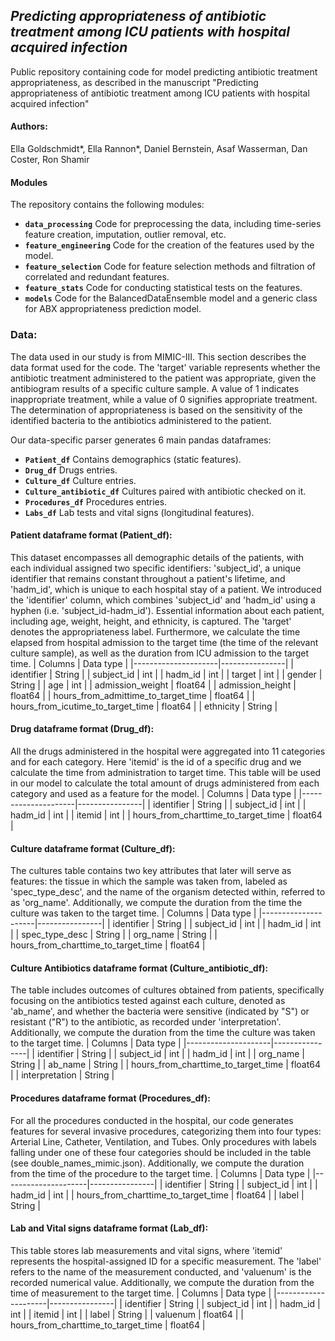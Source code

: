 ## *Predicting appropriateness of antibiotic treatment among ICU patients with hospital acquired infection*
Public repository containing code for model predicting antibiotic treatment appropriateness, as described in the manuscript "Predicting appropriateness of antibiotic treatment among ICU patients with hospital acquired infection"

#### Authors:
Ella Goldschmidt*, Ella Rannon*, Daniel Bernstein, Asaf Wasserman, Dan Coster, Ron Shamir

#### Modules
The repository contains the following modules:
* **`data_processing`** Code for preprocessing the data, including time-series feature creation, imputation, outlier removal, etc.
* **`feature_engineering`** Code for the creation of the features used by the model.
* **`feature_selection`** Code for feature selection methods and filtration of correlated and redundant features.
* **`feature_stats`** Code for conducting statistical tests on the features.
* **`models`** Code for the BalancedDataEnsemble model and a generic class for ABX appropriateness prediction model.

### Data:
The data used in our study is from MIMIC-III. This section describes the data format used for the code.
The 'target' variable represents whether the antibiotic treatment administered to the patient was appropriate, given the antibiogram results of a specific culture sample. A value of 1 indicates inappropriate treatment, while a value of 0 signifies appropriate treatment. The determination of appropriateness is based on the sensitivity of the identified bacteria to the antibiotics administered to the patient.

Our data-specific parser generates 6 main pandas dataframes:
* **`Patient_df`** Contains demographics (static features).
* **`Drug_df`** Drugs entries.
* **`Culture_df`** Culture entries.
* **`Culture_antibiotic_df`** Cultures paired with antibiotic checked on it.
* **`Procedures_df`** Procedures entries.
* **`Labs_df`** Lab tests and vital signs (longitudinal features).

#### Patient dataframe format (Patient_df):
This dataset encompasses all demographic details of the patients, with each individual assigned two specific identifiers: 'subject_id', a unique identifier that remains constant throughout a patient's lifetime, and 'hadm_id', which is unique to each hospital stay of a patient. We introduced the 'identifier' column, which combines 'subject_id' and 'hadm_id' using a hyphen (i.e. 'subject_id-hadm_id'). Essential information about each patient, including age, weight, height, and ethnicity, is captured. The 'target' denotes the appropriateness label. Furthermore, we calculate the time elapsed from hospital admission to the target time (the time of the relevant culture sample), as well as the duration from ICU admission to the target time.
|   Columns           | Data type      | 
|---------------------|----------------|
| identifier         | String         |
| subject_id         | int            |
| hadm_id            | int            |
| target             | int            |
| gender             | String         |
| age                | int            |
| admission_weight             | float64        |
| admission_height             | float64        |
| hours_from_admittime_to_target_time | float64 |
| hours_from_icutime_to_target_time   | float64 |
| ethnicity          | String         |

#### Drug dataframe format (Drug_df):
All the drugs administered in the hospital were aggregated into 11 categories and for each category. Here 'itemid' is the id of a specific drug and we calculate the time from administration to target time. This table will be used in our model to calculate the total amount of drugs administered from each category and used as a feature for the model.
|   Columns           | Data type      | 
|---------------------|----------------|
| identifier         | String         |
| subject_id         | int            |
| hadm_id            | int            |
| itemid             | int            |
| hours_from_charttime_to_target_time | float64 |

#### Culture dataframe format (Culture_df):
The cultures table contains two key attributes that later will serve as features: the tissue in which the sample was taken from, labeled as 'spec_type_desc', and the name of the organism detected within, referred to as 'org_name'. Additionally, we compute the duration from the time the culture was taken to the target time.
|   Columns           | Data type      | 
|---------------------|----------------|
| identifier         | String         |
| subject_id         | int            |
| hadm_id            | int            |
| spec_type_desc     | String         |
| org_name           | String         |
| hours_from_charttime_to_target_time | float64 |

#### Culture Antibiotics dataframe format (Culture_antibiotic_df):
The table includes outcomes of cultures obtained from patients, specifically focusing on the antibiotics tested against each culture, denoted as 'ab_name', and whether the bacteria were sensitive (indicated by "S") or resistant ("R") to the antibiotic, as recorded under 'interpretation'. Additionally, we compute the duration from the time the culture was taken to the target time.
|   Columns           | Data type      | 
|---------------------|----------------|
| identifier         | String         |
| subject_id         | int            |
| hadm_id            | int            |
| org_name           | String         |
| ab_name            | String         |
| hours_from_charttime_to_target_time | float64 |
| interpretation     | String         |

#### Procedures dataframe format (Procedures_df):
For all the procedures conducted in the hospital, our code generates features for several invasive procedures, categorizing them into four types: Arterial Line, Catheter, Ventilation, and Tubes. Only procedures with labels falling under one of these four categories should be included in the table (see double_names_mimic.json). Additionally, we compute the duration from the time of the procedure to the target time.
|   Columns           | Data type      | 
|---------------------|----------------|
| identifier         | String         |
| subject_id         | int            |
| hadm_id            | int            |
| hours_from_charttime_to_target_time | float64 |
| label              | String         |

#### Lab and Vital signs dataframe format (Lab_df):
This table stores lab measurements and vital signs, where 'itemid' represents the hospital-assigned ID for a specific measurement. The 'label' refers to the name of the measurement conducted, and 'valuenum' is the recorded numerical value. Additionally, we compute the duration from the time of measurement to the target time.
|   Columns           | Data type      | 
|---------------------|----------------|
| identifier         | String         |
| subject_id         | int            |
| hadm_id            | int            |
| itemid             | int            |
| label              | String         |
| valuenum           | float64        |
| hours_from_charttime_to_target_time | float64 |


